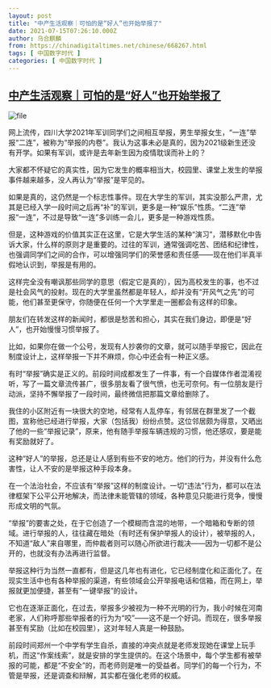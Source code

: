 ```yaml
---
layout: post
title: "中产生活观察｜可怕的是“好人”也开始举报了"
date: 2021-07-15T07:26:10.000Z
author: 乌合麒麟
from: https://chinadigitaltimes.net/chinese/668267.html
tags: [ 中国数字时代 ]
categories: [ 中国数字时代 ]
---
```

<!--1626333970000-->
[中产生活观察｜可怕的是“好人”也开始举报了](https://chinadigitaltimes.net/chinese/668267.html)
------

<div>
<p><img src="https://chinadigitaltimes.net/chinese/files/2021/07/image-1626333276748.png" alt="file" /></p><p>网上流传，四川大学2021年军训同学们之间相互举报，男生举报女生，“一连”举报“二连”，被称为“举报的内卷”。我认为这事未必是真的，因为2021级新生还没有开学。如果有军训，或许是去年新生因为疫情耽误而补上的？</p><p>大家都不怀疑它的真实性，因为它发生的概率相当大，校园里、课堂上发生的举报事件越来越多，没人再认为“举报”是罕见的。</p><p>如果是真的，这仍然是一个标志性事件。现在大学生的军训，其实没那么严肃，尤其是已经入学一段时间之后再“补”的军训，更多是一种“娱乐”性质。“二连”举报“一连”，不过是导致“一连”多训练一会儿，更多是一种游戏性质。</p><p>但是，这种游戏的价值其实正在这里，它是大学生活的某种“演习”，潜移默化中告诉大家，什么样的原则才是重要的。过往的军训，通常强调吃苦、团结和纪律性，也强调同学们之间的合作，可以增强同学们的荣誉感和责任感——现在他们半真半假地认识到，举报是有用的。</p><p>这样完全没有嘲讽那些同学的意思（假定它是真的），因为高校发生的事，也不过是社会风气的投射。现在的大学里虽然都是年轻人，却并没有“开风气之先”的可能，他们甚至更保守，你随便在任何一个大学里走一圈都会有这样的印象。</p><p>朋友们在转发这样的新闻时，都很是愁苦和担心，其实在我们身边，即便是“好人”，也开始慢慢习惯举报了。</p><p>比如，如果你在做一个公号，发现有人抄袭你的文章，就可以随手举报它，因此在制度设计上，这样举报一下并不麻烦，你心中还会有一种正义感。</p><p>有时“举报”确实是正义的。前段时间成都发生了一件事，有一个自媒体作者混淆视听，写了一篇文章流传甚广，很多朋友看了很气愤，也无可奈何。有一位朋友是行动派，坚持不懈举报了一段时间，最终微信把那篇文章给删除了。</p><p>我住的小区附近有一块很大的空地，经常有人乱停车，有邻居在群里发了一个截图，宣称他已经进行举报，大家（包括我）纷纷点赞。这位邻居颇为得意，又晒出了他的一些“举报记录”，原来，他有随手举报车辆违规的习惯，他还感叹，要是能有奖励就好了。</p><p>这种“好人”的举报，总还是让人感到有些不安的地方。他们的行为，并没有什么危害性，让人不安的是举报这种手段本身。</p><p>在一个法治社会，不应该有“举报”这样的制度设计。一切“违法”行为，都可以在法律框架下公平公开地解决，而法律未能管辖的领域，各种意见只能进行竞争，慢慢形成文明的气氛。</p><p>“举报”的要害之处，在于它创造了一个模糊而含混的地带，一个暗箱和专断的领域。进行举报的人，往往藏在暗处（有时还有保护举报人的设计），被举报的人，不知道“敌人”来自哪里，而仲裁者则可以随心所欲进行裁决——因为一切都不是公开的，也就没有办法再进行监督。</p><p>举报这种行为当然一直都有，但是这几年也有进化，它已经制度化和正面化了。在现实生活中也有各种举报的渠道，有些领域会公开举报电话和信箱，而在网上，举报就更加便捷，甚至有“一键举报”的设计。</p><p>它也在逐渐正面化，在过去，举报多少被视为一种不光明的行为，我小时候在河南老家，人们称呼那些举报者的行为为“咬”——这不是一个好词。而现在，很多举报甚至有奖励（比如在校园里），这对年轻人真是一种鼓励。</p><p>前段时间郑州一个中学有学生自杀，直接的冲突点就是老师发现她在课堂上玩手机，而这“作案线索”，就是安排的学生提供的。在这个场景中，每个学生都有被举报的可能，都是“不安全”的，而老师则是唯一的受益者。同学们的每一个行为，不管是举报，还是调查和辩解，其实都在强化老师的权威。</p>
</div>
